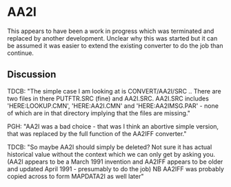 AA2I
====

This appears to have been a work in progress which was terminated and
replaced by another development. Unclear why this was started but it
can be assumed it was easier to extend the existing converter to do
the job than continue.

Discussion
----

TDCB: "The simple case I am looking at is CONVERT/AA2I/SRC .. There are two
files in there PUTFTR.SRC (fine) and AA2I.SRC. AA2I.SRC  includes 
'HERE:LOOKUP.CMN', 'HERE:AA2I.CMN' and 'HERE:AA2IMSG.PAR' - none of which
are in that directory implying that the files are missing."

PGH: "AA2I was a bad choice - that was I think an abortive simple version,
that was replaced by the full function of the AA2IFF converter."

TDCB: "So maybe AA2I should simply be deleted? Not sure it has actual
historical value without the context which we can only get by asking you.
(AA2I appears to be a March 1991 invention and AA2IFF appears to be older
and updated April 1991 - presumably to do the job) NB AA2IFF was probably
copied across to form MAPDATA2I as well later"
